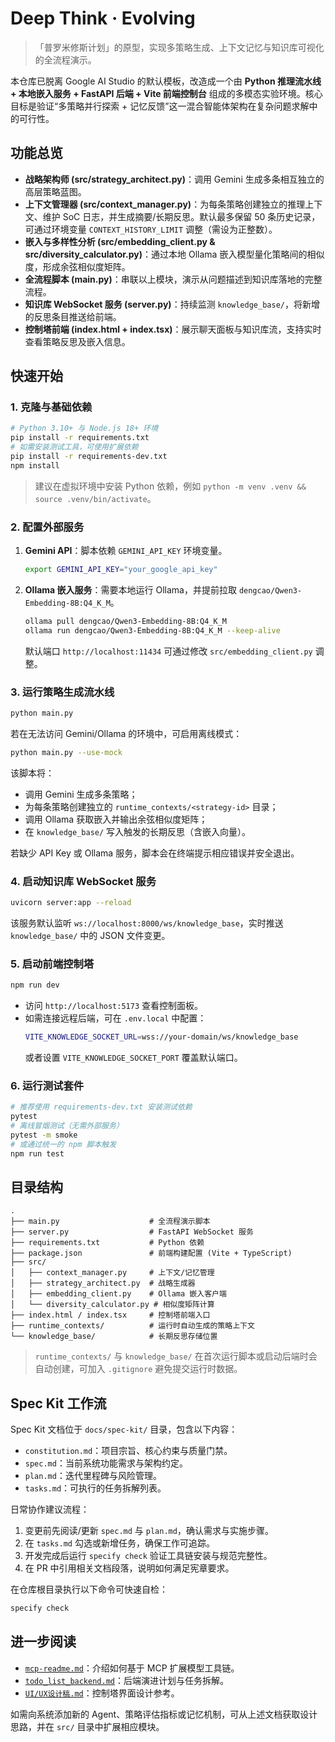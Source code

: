 # Deep Think · Evolving

> 「普罗米修斯计划」的原型，实现多策略生成、上下文记忆与知识库可视化的全流程演示。

本仓库已脱离 Google AI Studio 的默认模板，改造成一个由 **Python 推理流水线 + 本地嵌入服务 + FastAPI 后端 + Vite 前端控制台** 组成的多模态实验环境。核心目标是验证“多策略并行探索 + 记忆反馈”这一混合智能体架构在复杂问题求解中的可行性。

## 功能总览

- **战略架构师 (src/strategy_architect.py)**：调用 Gemini 生成多条相互独立的高层策略蓝图。
- **上下文管理器 (src/context_manager.py)**：为每条策略创建独立的推理上下文、维护 SoC 日志，并生成摘要/长期反思。默认最多保留 50 条历史记录，可通过环境变量 `CONTEXT_HISTORY_LIMIT` 调整（需设为正整数）。
- **嵌入与多样性分析 (src/embedding_client.py & src/diversity_calculator.py)**：通过本地 Ollama 嵌入模型量化策略间的相似度，形成余弦相似度矩阵。
- **全流程脚本 (main.py)**：串联以上模块，演示从问题描述到知识库落地的完整流程。
- **知识库 WebSocket 服务 (server.py)**：持续监测 `knowledge_base/`，将新增的反思条目推送给前端。
- **控制塔前端 (index.html + index.tsx)**：展示聊天面板与知识库流，支持实时查看策略反思及嵌入信息。

## 快速开始

### 1. 克隆与基础依赖

```bash
# Python 3.10+ 与 Node.js 18+ 环境
pip install -r requirements.txt
# 如需安装测试工具，可使用扩展依赖
pip install -r requirements-dev.txt
npm install
```

> 建议在虚拟环境中安装 Python 依赖，例如 `python -m venv .venv && source .venv/bin/activate`。

### 2. 配置外部服务

1. **Gemini API**：脚本依赖 `GEMINI_API_KEY` 环境变量。
   ```bash
   export GEMINI_API_KEY="your_google_api_key"
   ```
2. **Ollama 嵌入服务**：需要本地运行 Ollama，并提前拉取 `dengcao/Qwen3-Embedding-8B:Q4_K_M`。
   ```bash
   ollama pull dengcao/Qwen3-Embedding-8B:Q4_K_M
   ollama run dengcao/Qwen3-Embedding-8B:Q4_K_M --keep-alive
   ```
   默认端口 `http://localhost:11434` 可通过修改 `src/embedding_client.py` 调整。

### 3. 运行策略生成流水线

```bash
python main.py
```

若在无法访问 Gemini/Ollama 的环境中，可启用离线模式：

```bash
python main.py --use-mock
```

该脚本将：
- 调用 Gemini 生成多条策略；
- 为每条策略创建独立的 `runtime_contexts/<strategy-id>` 目录；
- 调用 Ollama 获取嵌入并输出余弦相似度矩阵；
- 在 `knowledge_base/` 写入触发的长期反思（含嵌入向量）。

若缺少 API Key 或 Ollama 服务，脚本会在终端提示相应错误并安全退出。

### 4. 启动知识库 WebSocket 服务

```bash
uvicorn server:app --reload
```

该服务默认监听 `ws://localhost:8000/ws/knowledge_base`，实时推送 `knowledge_base/` 中的 JSON 文件变更。

### 5. 启动前端控制塔

```bash
npm run dev
```

- 访问 `http://localhost:5173` 查看控制面板。
- 如需连接远程后端，可在 `.env.local` 中配置：
  ```bash
  VITE_KNOWLEDGE_SOCKET_URL=wss://your-domain/ws/knowledge_base
  ```
  或者设置 `VITE_KNOWLEDGE_SOCKET_PORT` 覆盖默认端口。

### 6. 运行测试套件

```bash
# 推荐使用 requirements-dev.txt 安装测试依赖
pytest
# 离线冒烟测试（无需外部服务）
pytest -m smoke
# 或通过统一的 npm 脚本触发
npm run test
```

## 目录结构

```text
.
├── main.py                    # 全流程演示脚本
├── server.py                  # FastAPI WebSocket 服务
├── requirements.txt           # Python 依赖
├── package.json               # 前端构建配置 (Vite + TypeScript)
├── src/
│   ├── context_manager.py     # 上下文/记忆管理
│   ├── strategy_architect.py  # 战略生成器
│   ├── embedding_client.py    # Ollama 嵌入客户端
│   └── diversity_calculator.py # 相似度矩阵计算
├── index.html / index.tsx     # 控制塔前端入口
├── runtime_contexts/          # 运行时自动生成的策略上下文
└── knowledge_base/            # 长期反思存储位置
```

> `runtime_contexts/` 与 `knowledge_base/` 在首次运行脚本或启动后端时会自动创建，可加入 `.gitignore` 避免提交运行时数据。

## Spec Kit 工作流

Spec Kit 文档位于 `docs/spec-kit/` 目录，包含以下内容：
- `constitution.md`：项目宗旨、核心约束与质量门禁。
- `spec.md`：当前系统功能需求与架构约定。
- `plan.md`：迭代里程碑与风险管理。
- `tasks.md`：可执行的任务拆解列表。

日常协作建议流程：
1. 变更前先阅读/更新 `spec.md` 与 `plan.md`，确认需求与实施步骤。
2. 在 `tasks.md` 勾选或新增任务，确保工作可追踪。
3. 开发完成后运行 `specify check` 验证工具链安装与规范完整性。
4. 在 PR 中引用相关文档段落，说明如何满足宪章要求。

在仓库根目录执行以下命令可快速自检：
```bash
specify check
```

## 进一步阅读

- [`mcp-readme.md`](./mcp-readme.md)：介绍如何基于 MCP 扩展模型工具链。
- [`todo_list_backend.md`](./todo_list_backend.md)：后端演进计划与任务拆解。
- [`UI/UX设计稿.md`](./UI/UX设计稿.md)：控制塔界面设计参考。

如需向系统添加新的 Agent、策略评估指标或记忆机制，可从上述文档获取设计思路，并在 `src/` 目录中扩展相应模块。
